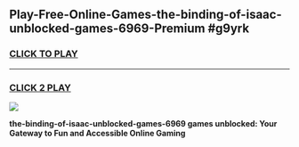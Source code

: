
## Play-Free-Online-Games-the-binding-of-isaac-unblocked-games-6969-Premium #g9yrk
<h3>
<a href="https://premium.freeplayer.one?title=the-binding-of-isaac-unblocked-games-6969&ref=8M">CLICK TO PLAY</a></h3>
<hr>

<h3>
<a href="https://premium.freeplayer.one?title=the-binding-of-isaac-unblocked-games-6969&ref=8M">CLICK 2 PLAY</a>
  
</h3>

<a href="https://premium.freeplayer.one?title=the-binding-of-isaac-unblocked-games-6969&ref=8M"><img src="https://clearcache.store/games.png"></a>


**the-binding-of-isaac-unblocked-games-6969 games unblocked: Your Gateway to Fun and Accessible Online Gaming**
